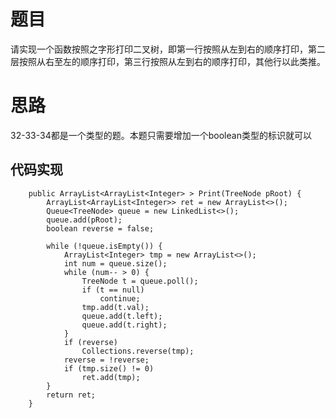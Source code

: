 # 题目

请实现一个函数按照之字形打印二叉树，即第一行按照从左到右的顺序打印，第二层按照从右至左的顺序打印，第三行按照从左到右的顺序打印，其他行以此类推。

# 思路

32-33-34都是一个类型的题。本题只需要增加一个boolean类型的标识就可以

## 代码实现


```
    public ArrayList<ArrayList<Integer> > Print(TreeNode pRoot) {
        ArrayList<ArrayList<Integer>> ret = new ArrayList<>();
        Queue<TreeNode> queue = new LinkedList<>();
        queue.add(pRoot);
        boolean reverse = false;
        
        while (!queue.isEmpty()) {
            ArrayList<Integer> tmp = new ArrayList<>();
            int num = queue.size();
            while (num-- > 0) {
                TreeNode t = queue.poll();
                if (t == null)
                    continue;
                tmp.add(t.val);
                queue.add(t.left);
                queue.add(t.right);
            }
            if (reverse) 
                Collections.reverse(tmp);
            reverse = !reverse;
            if (tmp.size() != 0)
                ret.add(tmp);
        }
        return ret;
    }
```
